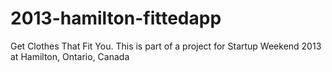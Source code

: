 2013-hamilton-fittedapp
=======================

Get Clothes That Fit You. This is part of a project for Startup Weekend 2013 at Hamilton, Ontario, Canada
